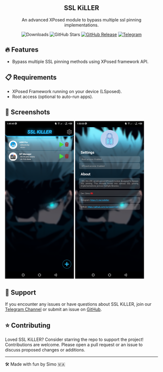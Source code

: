 <div align="center">

  ## SSL KiLLER
An advanced XPosed module to bypass multiple ssl pinning implementations.

![Downloads](https://img.shields.io/github/downloads/Xposed-Modules-Repo/com.simo.ssl.killer/total)
![GitHub Stars](https://img.shields.io/github/stars/Xposed-Modules-Repo/com.simo.ssl.killer)
[![GitHub Release](https://img.shields.io/github/v/release/Xposed-Modules-Repo/com.simo.ssl.killer)](https://github.com/Xposed-Modules-Repo/com.simo.ssl.killer/releases)
[![Telegram](https://img.shields.io/badge/Telegram-Channel-blue.svg?logo=telegram)](https://t.me/sslkiller)

</div>

## 🔥 Features

- Bypass multiple SSL pinning methods using XPosed framework API.

## 📋 Requirements

- XPosed Framework running on your device (LSposed).
- Root access (optional to auto-run apps).

## 📱 Screenshots
<p float="left">
  <img src="https://raw.githubusercontent.com/Xposed-Modules-Repo/com.simo.ssl.killer/main/1.png" width="45%" />
  <img src="https://raw.githubusercontent.com/Xposed-Modules-Repo/com.simo.ssl.killer/main/2.png" width="45%" /> 
</p>

## 💬 Support

If you encounter any issues or have questions about SSL KiLLER, join our [Telegram Channel](https://t.me/sslkiller) or submit an issue on [GitHub](https://github.com/Xposed-Modules-Repo/com.simo.ssl.killer/issues).

## ⭐ Contributing

Loved SSL KiLLER? Consider starring the repo to support the project! Contributions are welcome. Please open a pull request or an issue to discuss proposed changes or additions.

---

🛠️ Made with fun by Simo 🇲🇦
